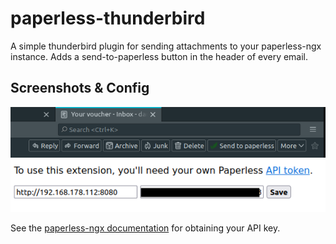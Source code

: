# paperless-thunderbird
A simple thunderbird plugin for sending attachments to your paperless-ngx instance.
Adds a send-to-paperless button in the header of every email.

## Screenshots & Config
![Paperless Button](preview1.png)
![Config Page](preview2.png)

See the [paperless-ngx documentation](https://docs.paperless-ngx.com/api/#authorization) for obtaining your API key.

